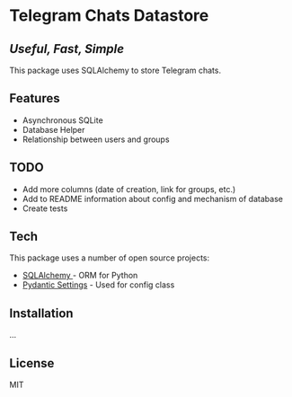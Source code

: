 # Telegram Chats Datastore
## _Useful, Fast, Simple_

This package uses SQLAlchemy to store Telegram chats.

## Features

- Asynchronous SQLite
- Database Helper
- Relationship between users and groups

## TODO

- Add more columns (date of creation, link for groups, etc.)
- Add to README information about config and mechanism of database
- Create tests

## Tech

This package uses a number of open source projects:

- [SQLAlchemy ](https://www.sqlalchemy.org/) - ORM for Python
- [Pydantic Settings](https://docs.pydantic.dev/latest/concepts/pydantic_settings/) - Used for config class

## Installation

...

## License

MIT
